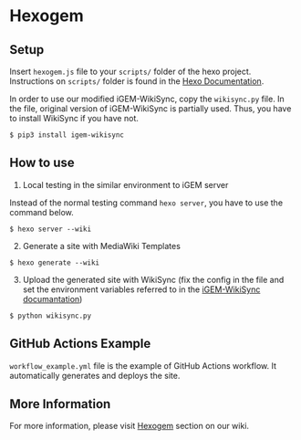 # Hexogem

## Setup

Insert `hexogem.js` file to your `scripts/` folder of the hexo project.
Instructions on `scripts/` folder is found in the [Hexo Documentation](https://hexo.io/docs/plugins.html).

In order to use our modified iGEM-WikiSync, copy the `wikisync.py` file.
In the file, original version of iGEM-WikiSync is partially used. Thus, you have to install WikiSync if you have not.

```
$ pip3 install igem-wikisync
```

## How to use

1. Local testing in the similar environment to iGEM server

Instead of the normal testing command `hexo server`, you have to use the command below.

```
$ hexo server --wiki
```

2. Generate a site with MediaWiki Templates

```
$ hexo generate --wiki
```

3. Upload the generated site with WikiSync (fix the config in the file and set the environment variables referred to in the [iGEM-WikiSync documantation](https://igem-wikisync.readthedocs.io/en/latest/tutorial/index.html))

```
$ python wikisync.py
```

## GitHub Actions Example

`workflow_example.yml` file is the example of GitHub Actions workflow.
It automatically generates and deploys the site.

## More Information

For more information, please visit [Hexogem](https://2021.igem.org/Team:UTokyo/Software#Hexogem) section on our wiki.
